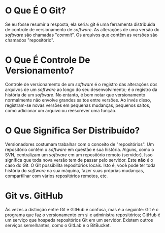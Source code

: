 # O Que É O Git?

Se eu fosse resumir a resposta, ela seria: git é uma ferramenta distribuída de controle de versionamento de _software_. As alterações de uma versão do _software_ são
chamadas "_commit_". Os arquivos que contêm as versões são chamados
"repositório".

# O Que É Controle De Versionamento?

Controle de versionamento de um _software_ é o registro das alterações dos
arquivos de um _software_ ao longo do seu desenvolvimento; é o registro da
história de um _software_. No entanto, é bom notar que versionamento normalmente
não envolve grandes saltos entre versões. Ao invés disso, registram-se novas
versões em pequenas mudanças, pequenos saltos, como adicionar um arquivo ou
reescrever uma função.

# O Que Significa Ser Distribuído?

Versionadores costumam trabalhar com o conceito de "repositórios". Um
repositório contém o _software_ em questão e sua história. Alguns, como o SVN,
centralizam um _software_ em um repositório remoto (servidor). Isso significa que
toda nova versão tem de passar pelo servidor. Este **não** é o caso do Git. O
Git possibilita repositórios locais. Isto é, você pode ter toda história do
_software_ na sua máquina, fazer suas próprias mudanças, compartilhar com vários
repositórios remotos, etc.

# Git vs. GitHub

Às vezes a distinção entre Git e GitHub é confusa, mas é a seguinte: Git é o
programa que faz o versionamento em si e administra repositórios; GitHub é um
serviço que hospeda repositórios Git em um servidor. Existem outros serviços
semelhantes, como o GitLab e o BitBucket.
